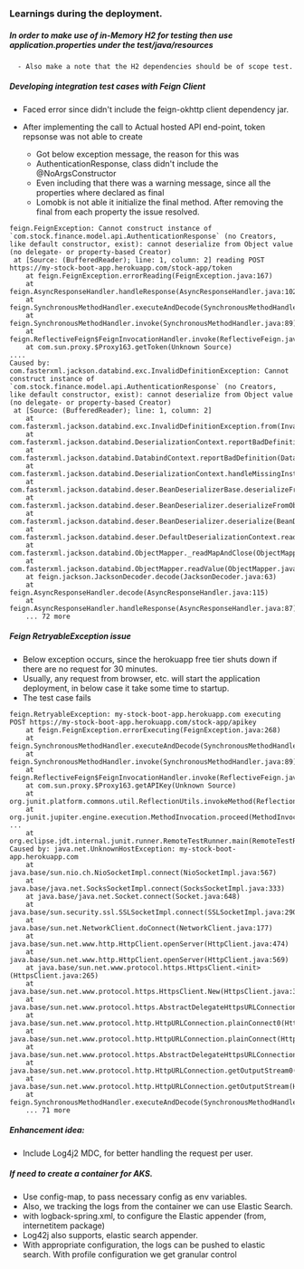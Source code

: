 ### Learnings during the deployment.

##### In order to make use of in-Memory H2  for testing then use application.properties under the test/java/resources
      - Also make a note that the H2 dependencies should be of scope test.

##### Developing integration test cases with Feign Client
   - Faced error since didn't include the feign-okhttp client dependency jar.
    
   - After implementing the call to Actual hosted API end-point, token repsonse was not able to create 
      - Got below exception message, the reason for this was 
      - AuthenticationResponse, class didn't include the @NoArgsConstructor
      - Even including that there was a warning message, since all the properties where declared as final
      - Lomobk is not able it initialize the final method. After removing the final from each property the issue resolved. 
      
```
feign.FeignException: Cannot construct instance of `com.stock.finance.model.api.AuthenticationResponse` (no Creators, like default constructor, exist): cannot deserialize from Object value (no delegate- or property-based Creator)
 at [Source: (BufferedReader); line: 1, column: 2] reading POST https://my-stock-boot-app.herokuapp.com/stock-app/token
	at feign.FeignException.errorReading(FeignException.java:167)
	at feign.AsyncResponseHandler.handleResponse(AsyncResponseHandler.java:102)
	at feign.SynchronousMethodHandler.executeAndDecode(SynchronousMethodHandler.java:138)
	at feign.SynchronousMethodHandler.invoke(SynchronousMethodHandler.java:89)
	at feign.ReflectiveFeign$FeignInvocationHandler.invoke(ReflectiveFeign.java:100)
	at com.sun.proxy.$Proxy163.getToken(Unknown Source)
....
Caused by: com.fasterxml.jackson.databind.exc.InvalidDefinitionException: Cannot construct instance of `com.stock.finance.model.api.AuthenticationResponse` (no Creators, like default constructor, exist): cannot deserialize from Object value (no delegate- or property-based Creator)
 at [Source: (BufferedReader); line: 1, column: 2]
	at com.fasterxml.jackson.databind.exc.InvalidDefinitionException.from(InvalidDefinitionException.java:67)
	at com.fasterxml.jackson.databind.DeserializationContext.reportBadDefinition(DeserializationContext.java:1764)
	at com.fasterxml.jackson.databind.DatabindContext.reportBadDefinition(DatabindContext.java:400)
	at com.fasterxml.jackson.databind.DeserializationContext.handleMissingInstantiator(DeserializationContext.java:1209)
	at com.fasterxml.jackson.databind.deser.BeanDeserializerBase.deserializeFromObjectUsingNonDefault(BeanDeserializerBase.java:1415)
	at com.fasterxml.jackson.databind.deser.BeanDeserializer.deserializeFromObject(BeanDeserializer.java:362)
	at com.fasterxml.jackson.databind.deser.BeanDeserializer.deserialize(BeanDeserializer.java:195)
	at com.fasterxml.jackson.databind.deser.DefaultDeserializationContext.readRootValue(DefaultDeserializationContext.java:322)
	at com.fasterxml.jackson.databind.ObjectMapper._readMapAndClose(ObjectMapper.java:4593)
	at com.fasterxml.jackson.databind.ObjectMapper.readValue(ObjectMapper.java:3577)
	at feign.jackson.JacksonDecoder.decode(JacksonDecoder.java:63)
	at feign.AsyncResponseHandler.decode(AsyncResponseHandler.java:115)
	at feign.AsyncResponseHandler.handleResponse(AsyncResponseHandler.java:87)
	... 72 more
```
##### Feign RetryableException issue 
   - Below exception occurs, since the herokuapp free tier shuts down if there are no request for 30 minutes.
   - Usually, any request from browser, etc. will start the application deployment, in below case it take some time to startup.
   - The test case fails 
   
```
feign.RetryableException: my-stock-boot-app.herokuapp.com executing POST https://my-stock-boot-app.herokuapp.com/stock-app/apikey
	at feign.FeignException.errorExecuting(FeignException.java:268)
	at feign.SynchronousMethodHandler.executeAndDecode(SynchronousMethodHandler.java:129)
	at feign.SynchronousMethodHandler.invoke(SynchronousMethodHandler.java:89)
	at feign.ReflectiveFeign$FeignInvocationHandler.invoke(ReflectiveFeign.java:100)
	at com.sun.proxy.$Proxy163.getAPIKey(Unknown Source)
	at org.junit.platform.commons.util.ReflectionUtils.invokeMethod(ReflectionUtils.java:688)
	at org.junit.jupiter.engine.execution.MethodInvocation.proceed(MethodInvocation.java:60)
...
	at org.eclipse.jdt.internal.junit.runner.RemoteTestRunner.main(RemoteTestRunner.java:210)
Caused by: java.net.UnknownHostException: my-stock-boot-app.herokuapp.com
	at java.base/sun.nio.ch.NioSocketImpl.connect(NioSocketImpl.java:567)
	at java.base/java.net.SocksSocketImpl.connect(SocksSocketImpl.java:333)
	at java.base/java.net.Socket.connect(Socket.java:648)
	at java.base/sun.security.ssl.SSLSocketImpl.connect(SSLSocketImpl.java:290)
	at java.base/sun.net.NetworkClient.doConnect(NetworkClient.java:177)
	at java.base/sun.net.www.http.HttpClient.openServer(HttpClient.java:474)
	at java.base/sun.net.www.http.HttpClient.openServer(HttpClient.java:569)
	at java.base/sun.net.www.protocol.https.HttpsClient.<init>(HttpsClient.java:265)
	at java.base/sun.net.www.protocol.https.HttpsClient.New(HttpsClient.java:372)
	at java.base/sun.net.www.protocol.https.AbstractDelegateHttpsURLConnection.getNewHttpClient(AbstractDelegateHttpsURLConnection.java:189)
	at java.base/sun.net.www.protocol.http.HttpURLConnection.plainConnect0(HttpURLConnection.java:1194)
	at java.base/sun.net.www.protocol.http.HttpURLConnection.plainConnect(HttpURLConnection.java:1082)
	at java.base/sun.net.www.protocol.https.AbstractDelegateHttpsURLConnection.connect(AbstractDelegateHttpsURLConnection.java:175)
	at java.base/sun.net.www.protocol.http.HttpURLConnection.getOutputStream0(HttpURLConnection.java:1375)
	at java.base/sun.net.www.protocol.http.HttpURLConnection.getOutputStream(HttpURLConnection.java:1350)
	at feign.SynchronousMethodHandler.executeAndDecode(SynchronousMethodHandler.java:119)
	... 71 more
```

##### Enhancement idea:
  - Include Log4j2 MDC, for better handling the request per user.
  
##### If need to create a container for AKS.
  - Use config-map, to pass necessary config as env variables.
  - Also, we tracking the logs from the container we can use Elastic Search.
  - with logback-spring.xml, to configure the Elastic appender (from, internetitem package)
  - Log42j also supports, elastic search appender.
  - With appropriate configuration, the logs can be pushed to elastic search. With profile configuration we get granular control
